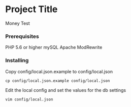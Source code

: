 # Project Title

Money Test

### Prerequisites

PHP 5.6 or higher
mySQL
Apache
ModRewrite

### Installing

Copy config/local.json.example to config/local.json

```
cp config/local.json.example config/local.json
```

Edit the local config and set the values for the db settings

```
vim config/local.json
```
